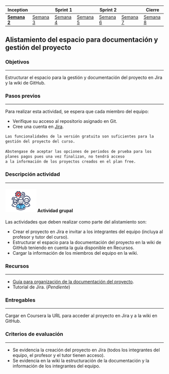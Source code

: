 | Inception |   | Sprint 1 |   | Sprint 2 |   | Cierre |
|-----------|---|----------|---|----------|---|--------|
| **[Semana 2](/mt2_procesos_guias_proyecto/semanas/inception/semana2/semana2)**        | [Semana 3](/mt2_procesos_guias_proyecto/semanas/inception/semana3/semana3) | [Semana 4](/mt2_procesos_guias_proyecto/semanas/sprint1/semana4/semana4) | [Semana 5](/mt2_procesos_guias_proyecto/semanas/sprint1/semana5/semana5) | [Semana 6](/mt2_procesos_guias_proyecto/semanas/sprint2/semana6/semana6) | [Semana 7](/mt2_procesos_guias_proyecto/semanas/sprint2/semana7/semana7) | [Semana 8]()      |

## Alistamiento del espacio para documentación y gestión del proyecto

### Objetivos
---

Estructurar el espacio para la gestión y documentación del proyecto en Jira y la wiki de GitHub.


### Pasos previos

---
Para realizar esta actividad, se espera que cada miembro del equipo:

* Verifique su acceso al repositorio asignado en Git.
* Cree una cuenta en [Jira](https://id.atlassian.com/signup?continue=https%3A%2F%2Fprocesos-agiles-test.atlassian.net%2Flogin%3FredirectCount%3D1%26application%3Djira&application=jira).

~~~
Las funcionalidades de la versión gratuita son suficientes para la gestión del proyecto del curso.

Abstengase de aceptar las opciones de periodos de prueba para los planes pagos pues una vez finalizan, no tendrá acceso
a la información de los proyectos creados en el plan free. 
~~~


### Descripción actividad
---

#### ![](./../../../assets/images/grupo.png) Actividad grupal

Las actividades que deben realizar como parte del alistamiento son:

* Crear el proyecto en Jira e invitar a los integrantes del equipo (incluya al profesor y tutor del curso).
* Estructurar el espacio para la documentación del proyecto en la wiki de GitHub teniendo en cuenta la guía disponible en Recursos.
* Cargar la información de los miembros del equipo en la wiki. 

### Recursos 

---
* [Guía para organización de la documentación del proyecto](../semana2/s2_organizacion_de_la_documentacion).
* Tutorial de Jira. (*Pendiente*)

### Entregables

---
Cargar en Coursera la URL para acceder al proyecto en Jira y a la wiki en GitHub.

### Criterios de evaluación

---
* Se evidencia la creación del proyecto en Jira (todos los integrantes del equipo, el profesor y el tutor tienen acceso).
* Se evidencia en la wiki la estructuración de la documentación y la información de los integrantes del equipo.



